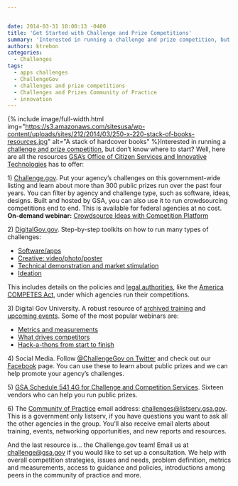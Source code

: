 ```yaml
---


date: 2014-03-31 10:00:13 -0400
title: 'Get Started with Challenge and Prize Competitions'
summary: 'Interested in running a challenge and prize competition, but don&amp;#8217;t know where to start? Well, here are all the resources GSA&amp;#8217;s Office of Citizen Services and Innovative Technologies has to offer\: 1) Challenge.gov.&nbsp;Put your agency&amp;#8217;s challenges on this government-wide listing and learn about more than 300 public prizes'
authors: ktrebon
categories:
  - Challenges
tags:
  - apps challenges
  - ChallengeGov
  - challenges and prize competitions
  - Challenges and Prizes Community of Practice
  - innovation
---
```



{% include image/full-width.html img="https://s3.amazonaws.com/sitesusa/wp-content/uploads/sites/212/2014/03/250-x-220-stack-of-books-resources.jpg" alt="A stack of hardcover books" %}Interested in running a [challenge and prize competition](https://www.WHATEVER/2013/11/01/federal-government-challenges-and-contests/ "Link to definition of challenge and prize competition"), but don&#8217;t know where to start? Well, here are all the resources [GSA&#8217;s Office of Citizen Services and Innovative Technologies](http://www.gsa.gov/portal/category/25729 "link to OCSIT page on GSA.gov") has to offer:

<p dir="ltr">
  1) <a title="link to Challenge.gov" href="https://challenge.gov/">Challenge.gov</a>. Put your agency&#8217;s challenges on this government-wide listing and learn about more than 300 public prizes run over the past four years. You can filter by agency and challenge type, such as software, ideas, designs. Built and hosted by GSA, you can also use it to run crowdsourcing competitions end to end.  This is available for federal agencies at no cost. <strong>On-demand webinar:</strong> <a href="https://www.WHATEVER/2014/03/11/crowdsource-ideas-with-new-competition-platform/" target="_blank">Crowdsource Ideas with Competition Platform</a>
</p>

<p dir="ltr">
  2) <a title="link to Challenges page on DigitalGov.gov" href="https://www.WHATEVER/category/challenges/">DigitalGov.gov</a>. Step-by-step toolkits on how to run many types of challenges:
</p>

  * [Software/apps](https://www.WHATEVER/2013/11/06/software-and-apps-challenges/ "Software/apps challenge toolkit")
  * [Creative: video/photo/poster](https://www.WHATEVER/2013/10/31/creative-challenge-contests/ "link to toolkit on how to run a video poster or photo contest")
  * [Technical demonstration and market stimulation](https://www.WHATEVER/2013/10/31/technology-demonstration-and-market-stimulation-challenges/ "link to toolkit on how to run grand scientific and technical challenges")
  *  [Ideation](https://www.WHATEVER/2013/11/14/ideation-challenges/ "link to toolkit on how to run challenges that collect ideas")

This includes details on the policies and <a href="http://www.whitehouse.gov/sites/default/files/omb/assets/memoranda_2010/m10-11.pdf" target="_blank">legal authorities</a>, like the [America COMPETES Act](https://cio.gov/wp-content/uploads/downloads/2012/09/Prize_Authority_in_the_America_COMPETES_Reauthorization_Act.pdf "America COMPETES Act Summary Memo"), under which agencies run their competitions.

<p dir="ltr">
  3) Digital Gov University. A robust resource of <a href="https://www.WHATEVER/digitalgov-university/video-library/">archived training</a> and <a title="link to upcoming DigitalGov University training" href="https://www.WHATEVER/events/">upcoming events</a>. Some of the most popular webinars are:
</p>

  * [Metrics and measurements](http://www.youtube.com/watch?v=wBnQhDS1gZg)
  * [What drives competitors](http://www.youtube.com/watch?v=5QWyidc67lo)
  * [Hack-a-thons from start to finish](http://www.youtube.com/watch?v=Q1NrFuiQWGM)

<p dir="ltr">
  4) Social Media. Follow <a title="link to Challenge.gov's Twitter account" href="https://twitter.com/ChallengeGov">@ChallengeGov on Twitter</a> and check out our<a title="link to Challenge.gov's Facebook page" href="https://www.facebook.com/ChallengeGov"> Facebook</a> page. You can use these to learn about public prizes and we can help promote your agency’s challenges.
</p>

<p dir="ltr">
  5) <a title="link to GSA Schedule 541 4G information " href="http://www.gsaelibrary.gsa.gov/ElibMain/sinDetails.do?scheduleNumber=541&specialItemNumber=541+4G&executeQuery=YES">GSA Schedule 541 4G for Challenge and Competition Services</a>. Sixteen vendors who can help you run public prizes.
</p>

<p dir="ltr">
  6) The <a href="https://www.WHATEVER/communities/challenges-prizes-community/">Community of Practice</a> email address: <a href="mailto:challenges@listserv.gsa.gov">challenges@listserv.gsa.gov</a>. This is a government only listserv, if you have questions you want to ask all the other agencies in the group. You&#8217;ll also receive email alerts about training, events, networking opportunities, and new reports and resources.
</p>

And the last resource is&#8230; the Challenge.gov team! Email us at <a href="mailto:challenge@gsa.gov">challenge@gsa.gov</a> if you would like to set up a consultation. We help with overall competition strategies, issues and needs, problem definition, metrics and measurements, access to guidance and policies, introductions among peers in the community of practice and more.